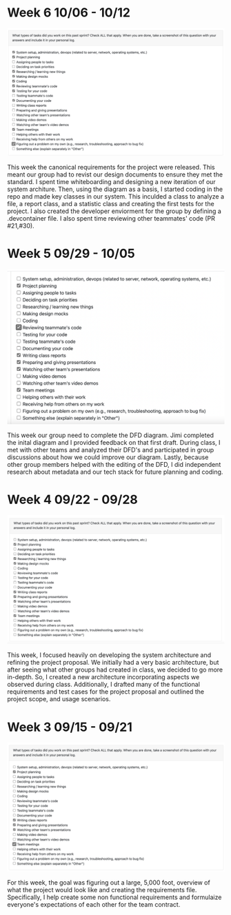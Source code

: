 # Week 6 10/06 - 10/12

![Peer Eval SS](./log_images/personal_log_imgs/sam/sam_week6_log.png)

This week the canonical requirements for the project were released. This meant our group had to revist our design documents to ensure they met the standard. I spent time whiteboarding and designing a new iteration of our system architure. Then, using the diagram as a basis, I started coding in the repo and made key classes in our system. This inculded a class to analyze a file, a report class, and a statistic class and creating the first tests for the project. I also created the developer enviorment for the group by defining a .devcontainer file. I also spent time reviewing other teammates' code (PR #21,#30).

# Week 5 09/29 - 10/05

![Peer Eval SS](./log_images/personal_log_imgs/sam/sam_week5_log.png)

This week our group need to complete the DFD diagram. Jimi completed the inital diagram and I provided feedback on that first draft. During class, I met with other teams and analyzed their DFD's and participated in group discussions about how we could improve our diagram. Lastly, because other group members helped with the editing of the DFD, I did independent research about metadata and our tech stack for future planning and coding.

# Week 4 09/22 - 09/28

![Peer Eval SS](./log_images/personal_log_imgs/sam/sam_week4_log.png)

This week, I focused heavily on developing the system architecture and refining the project proposal. We initially had a very basic architecture, but after seeing what other groups had created in class, we decided to go more in-depth. So, I created a new architecture incorporating aspects we observed during class. Additionally, I drafted many of the functional requirements and test cases for the project proposal and outlined the project scope, and usage scenarios.

# Week 3 09/15 - 09/21

![Peer Eval SS](./log_images/personal_log_imgs/sam/sam_week3_log.png)

For this week, the goal was figuring out a large, 5,000 foot, overview of what the project would look like and creating the requirements file. Specifically, I help create some non functional requirements and formulaize everyone's expectations of each other for the team contract.
